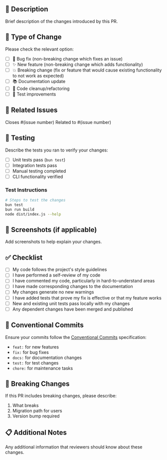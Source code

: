 ## 📝 Description
Brief description of the changes introduced by this PR.

## 🎯 Type of Change
Please check the relevant option:
- [ ] 🐛 Bug fix (non-breaking change which fixes an issue)
- [ ] ✨ New feature (non-breaking change which adds functionality)
- [ ] 💥 Breaking change (fix or feature that would cause existing functionality to not work as expected)
- [ ] 📚 Documentation update
- [ ] 🧹 Code cleanup/refactoring
- [ ] 🧪 Test improvements

## 🔗 Related Issues
Closes #(issue number)
Related to #(issue number)

## 🧪 Testing
Describe the tests you ran to verify your changes:
- [ ] Unit tests pass (`bun test`)
- [ ] Integration tests pass
- [ ] Manual testing completed
- [ ] CLI functionality verified

### Test Instructions
```bash
# Steps to test the changes
bun test
bun run build
node dist/index.js --help
```

## 📸 Screenshots (if applicable)
Add screenshots to help explain your changes.

## ✅ Checklist
- [ ] My code follows the project's style guidelines
- [ ] I have performed a self-review of my code
- [ ] I have commented my code, particularly in hard-to-understand areas
- [ ] I have made corresponding changes to the documentation
- [ ] My changes generate no new warnings
- [ ] I have added tests that prove my fix is effective or that my feature works
- [ ] New and existing unit tests pass locally with my changes
- [ ] Any dependent changes have been merged and published

## 🔄 Conventional Commits
Ensure your commits follow the [Conventional Commits](https://www.conventionalcommits.org/) specification:
- `feat:` for new features
- `fix:` for bug fixes
- `docs:` for documentation changes
- `test:` for test changes
- `chore:` for maintenance tasks

## 🎯 Breaking Changes
If this PR includes breaking changes, please describe:
1. What breaks
2. Migration path for users
3. Version bump required

## 📋 Additional Notes
Any additional information that reviewers should know about these changes. 